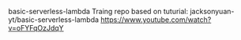 basic-serverless-lambda
Traing repo based on tuturial:
  jacksonyuan-yt/basic-serverless-lambda
  https://www.youtube.com/watch?v=oFYFqOzJdqY

